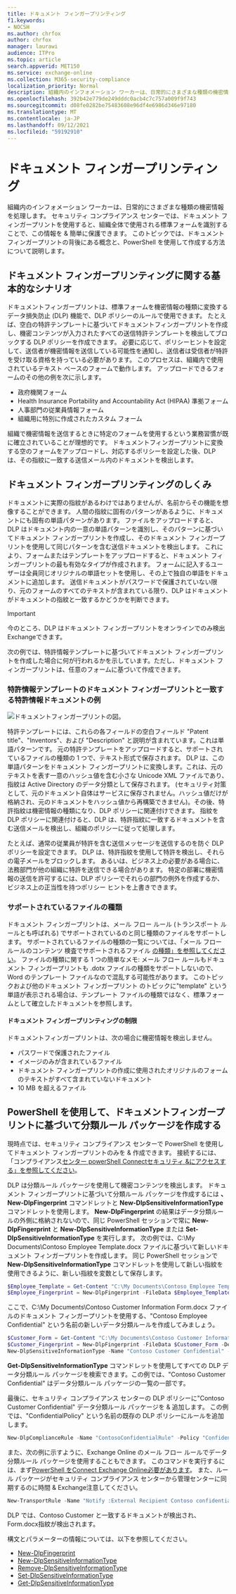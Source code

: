 ```yaml
---
title: ドキュメント フィンガープリンティング
f1.keywords:
- NOCSH
ms.author: chrfox
author: chrfox
manager: laurawi
audience: ITPro
ms.topic: article
search.appverid: MET150
ms.service: exchange-online
ms.collection: M365-security-compliance
localization_priority: Normal
description: 組織内のインフォメーション ワーカーは、日常的にさまざまな種類の機密情報を処理します。 ドキュメント フィンガープリンティングは、組織全体で使用される標準フォームを特定することによってこの情報の保護を容易にします。 このトピックでは、ドキュメント フィンガープリントの背後にある概念と、PowerShell を使用して作成する方法について説明します。
ms.openlocfilehash: 392b42e779de249dddc0acb4c7c757a009f9f743
ms.sourcegitcommit: d08fe0282be75483608e96df4e6986d346e97180
ms.translationtype: MT
ms.contentlocale: ja-JP
ms.lasthandoff: 09/12/2021
ms.locfileid: "59192910"
---
```

# <a name="document-fingerprinting"></a>ドキュメント フィンガープリンティング

組織内のインフォメーション ワーカーは、日常的にさまざまな種類の機密情報を処理します。 セキュリティ コンプライアンス センターでは、ドキュメント フィンガープリントを使用すると、組織全体で使用される標準フォームを識別することで、この情報を &amp; 簡単に保護できます。 このトピックでは、ドキュメント フィンガープリントの背後にある概念と、PowerShell を使用して作成する方法について説明します。
  
## <a name="basic-scenario-for-document-fingerprinting"></a>ドキュメント フィンガープリンティングに関する基本的なシナリオ

ドキュメントフィンガープリントは、標準フォームを機密情報の種類に変換するデータ損失防止 (DLP) 機能で、DLP ポリシーのルールで使用できます。 たとえば、空白の特許テンプレートに基づいてドキュメントフィンガープリントを作成し、機密コンテンツが入力されたすべての送信特許テンプレートを検出してブロックする DLP ポリシーを作成できます。 必要に応じて、ポリシー[](use-notifications-and-policy-tips.md)ヒントを設定して、送信者が機密情報を送信している可能性を通知し、送信者は受信者が特許を受け取る資格を持っている必要があります。 このプロセスは、組織内で使用されているテキスト ベースのフォームで動作します。 アップロードできるフォームのその他の例を次に示します。
  
- 政府機関フォーム
- Health Insurance Portability and Accountability Act (HIPAA) 準拠フォーム  
- 人事部門の従業員情報フォーム
- 組織用に特別に作成されたカスタム フォーム

組織で機密情報を送信するときに特定のフォームを使用するという業務習慣が既に確立されていることが理想的です。 ドキュメントフィンガープリントに変換する空のフォームをアップロードし、対応するポリシーを設定した後、DLP は、その指紋に一致する送信メール内のドキュメントを検出します。

## <a name="how-document-fingerprinting-works"></a>ドキュメント フィンガープリンティングのしくみ

ドキュメントに実際の指紋があるわけではありませんが、名前からその機能を想像することができます。 人間の指紋に固有のパターンがあるように、ドキュメントにも固有の単語パターンがあります。 ファイルをアップロードすると、DLP はドキュメント内の一意の単語パターンを識別し、そのパターンに基づいてドキュメント フィンガープリントを作成し、そのドキュメント フィンガープリントを使用して同じパターンを含む送信ドキュメントを検出します。 これにより、フォームまたはテンプレートをアップロードすると、ドキュメント フィンガープリントの最も有効なタイプが作成されます。 フォームに記入するユーザーは全員同じオリジナルの単語セットを使用し、その上で独自の単語をドキュメントに追加します。 送信ドキュメントがパスワードで保護されていない限り、元のフォームのすべてのテキストが含まれている限り、DLP はドキュメントがドキュメントの指紋と一致するかどうかを判断できます。

> [!IMPORTANT]
> 今のところ、DLP はドキュメント フィンガープリントをオンラインでのみ検出Exchangeできます。

次の例では、特許情報テンプレートに基づいてドキュメント フィンガープリントを作成した場合に何が行われるかを示しています。ただし、ドキュメント フィンガープリントは、任意のフォームに基づいて作成できます。
  
### <a name="example-of-a-patent-document-matching-a-document-fingerprint-of-a-patent-template"></a>特許情報テンプレートのドキュメント フィンガープリントと一致する特許情報ドキュメントの例

![ドキュメントフィンガープリントの図。](../media/Document-Fingerprinting-diagram.png)
  
特許テンプレートには、これらの各フィールドの空白フィールド "Patent title"、"Inventors"、および "Description" と説明が含まれています。これは単語パターンです。 元の特許テンプレートをアップロードすると、サポートされているファイルの種類の 1 つで、テキスト形式で保存されます。 DLP は、この単語パターンをドキュメント フィンガープリントに変換します。これは、元のテキストを表す一意のハッシュ値を含む小さな Unicode XML ファイルであり、指紋は Active Directory のデータ分類として保存されます。 (セキュリティ対策として、元のドキュメント自体はサービスに保存されません。ハッシュ値だけが格納され、元のドキュメントをハッシュ値から再構築できません)。その後、特許指紋は機密情報の種類になり、DLP ポリシーに関連付けできます。 指紋を DLP ポリシーに関連付けると、DLP は、特許指紋に一致するドキュメントを含む送信メールを検出し、組織のポリシーに従って処理します。 

たとえば、通常の従業員が特許を含む送信メッセージを送信するのを防ぐ DLP ポリシーを設定できます。 DLP は、特許指紋を使用して特許を検出し、それらの電子メールをブロックします。 あるいは、ビジネス上の必要がある場合に、法務部門が他の組織に特許を送信できる場合があります。 特定の部署に機密情報の送信を許可するには、DLP ポリシーでそれらの部門の例外を作成するか、ビジネス上の正当性を持つポリシー ヒントを上書きできます。
  
### <a name="supported-file-types"></a>サポートされているファイルの種類

ドキュメント フィンガープリントは、メール フロー ルール (トランスポート ルールとも呼ばれる) でサポートされているのと同じ種類のファイルをサポートします。 サポートされているファイルの種類の一覧については、「メール フロー ルールのコンテンツ 検査でサポートされるファイル [の種類」を参照してください](/exchange/security-and-compliance/mail-flow-rules/inspect-message-attachments#supported-file-types-for-mail-flow-rule-content-inspection)。 ファイルの種類に関する 1 つの簡単なメモ: メール フロー ルールもドキュメント フィンガープリントも .dotx ファイルの種類をサポートしないので、Word のテンプレート ファイルなので混乱する可能性があります。 このトピックおよび他のドキュメント フィンガープリント のトピックに"template" という単語が表示される場合は、テンプレート ファイルの種類ではなく、標準フォームとして確立したドキュメントを参照します。
  
#### <a name="limitations-of-document-fingerprinting"></a>ドキュメント フィンガープリンティングの制限

ドキュメントフィンガープリントは、次の場合に機密情報を検出しません。
  
- パスワードで保護されたファイル
- イメージのみが含まれているファイル
- ドキュメント フィンガープリントの作成に使用されたオリジナルのフォームのテキストがすべて含まれていないドキュメント
- 10 MB を超えるファイル

## <a name="use-powershell-to-create-a-classification-rule-package-based-on-document-fingerprinting"></a>PowerShell を使用して、ドキュメントフィンガープリントに基づいて分類ルール パッケージを作成する

現時点では、セキュリティ コンプライアンス センターで PowerShell を使用してドキュメント フィンガープリントのみを &amp; 作成できます。 接続するには、「コンプライアンス[センター powerShell Connectセキュリティ &にアクセスする」を参照してください](/powershell/exchange/connect-to-scc-powershell)。

DLP は分類ルール パッケージを使用して機密コンテンツを検出します。 ドキュメント フィンガープリントに基づいて分類ルール パッケージを作成するには **、New-DlpFingerprint** コマンドレットと **New-DlpSensitiveInformationType** コマンドレットを使用します。 **New-DlpFingerprint** の結果はデータ分類ルールの外側に格納されないので、同じ PowerShell セッションで常に **New-DlpFingerprint** と **New-DlpSensitiveInformationType** または **Set-DlpSensitiveInformationType** を実行します。 次の例では、C:\My Documents\Contoso Employee Template.docx ファイルに基づいて新しいドキュメント フィンガープリントを作成します。 同じ PowerShell セッションで **New-DlpSensitiveInformationType** コマンドレットを使用して新しい指紋を使用できるように、新しい指紋を変数として保存します。
  
```powershell
$Employee_Template = Get-Content "C:\My Documents\Contoso Employee Template.docx" -Encoding byte -ReadCount 0
$Employee_Fingerprint = New-DlpFingerprint -FileData $Employee_Template -Description "Contoso Employee Template"
```

ここで、C:\My Documents\Contoso Customer Information Form.docx ファイルのドキュメント フィンガープリントを使用する、"Contoso Employee Confidential" という名前の新しいデータ分類ルールを作成してみましょう。
  
```powershell
$Customer_Form = Get-Content "C:\My Documents\Contoso Customer Information Form.docx" -Encoding byte -ReadCount 0
$Customer_Fingerprint = New-DlpFingerprint -FileData $Customer_Form -Description "Contoso Customer Information Form"
New-DlpSensitiveInformationType -Name "Contoso Customer Confidential" -Fingerprints $Customer_Fingerprint -Description "Message contains Contoso customer information." 
```

**Get-DlpSensitiveInformationType** コマンドレットを使用してすべての DLP データ分類ルール パッケージを検索できます。この例では、"Contoso Customer Confidential" はデータ分類ルール パッケージの一覧の一部です。 
  
最後に、セキュリティ コンプライアンス センターの DLP ポリシーに"Contoso Customer Confidential" データ分類ルール パッケージを &amp; 追加します。 この例では、"ConfidentialPolicy" という名前の既存の DLP ポリシーにルールを追加します。

```powershell
New-DlpComplianceRule -Name "ContosoConfidentialRule" -Policy "ConfidentialPolicy" -ContentContainsSensitiveInformation @{Name="Contoso Customer Confidential"} -BlockAccess $True
```

また、次の例に示すように、Exchange Online のメール フロー ルールでデータ分類ルール パッケージを使用することもできます。 このコマンドを実行するには、まず[PowerShell をConnect Exchange Online必要があります](/powershell/exchange/connect-to-exchange-online-powershell)。 また、ルール パッケージがセキュリティ コンプライアンス センターから管理センターに同期するのに時間 &amp; Exchange注意してください。
  
```powershell
New-TransportRule -Name "Notify :External Recipient Contoso confidential" -NotifySender NotifyOnly -Mode Enforce -SentToScope NotInOrganization -MessageContainsDataClassification @{Name=" Contoso Customer Confidential"}
```

DLP では、Contoso Customer と一致するドキュメントが検出され、Form.docx指紋が検出されます。
  
構文とパラメーターの情報については、以下を参照してください。

- [New-DlpFingerprint](/powershell/module/exchange/New-DlpFingerprint)
- [New-DlpSensitiveInformationType](/powershell/module/exchange/New-DlpSensitiveInformationType)
- [Remove-DlpSensitiveInformationType](/powershell/module/exchange/Remove-DlpSensitiveInformationType)
- [Set-DlpSensitiveInformationType](/powershell/module/exchange/Set-DlpSensitiveInformationType)
- [Get-DlpSensitiveInformationType](/powershell/module/exchange/Get-DlpSensitiveInformationType)
